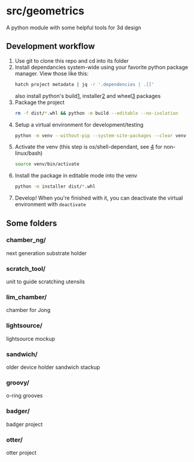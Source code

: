 # src/geometrics
A python module with some helpful tools for 3d design

## Development workflow
1) Use git to clone this repo and cd into its folder
1) Install dependancies system-wide using your favorite python package manager. View those like this:
    ```bash
    hatch project metadata | jq -r '.dependencies | .[]'
    ```
    also install python's build[1], installer[2] and wheel[3] packages
1) Package the project
   ```bash
   rm -f dist/*.whl && python -m build --editable --no-isolation
   ```
1) Setup a virtual environment for development/testing
    ```bash
    python -m venv --without-pip --system-site-packages --clear venv
    ```
1) Activate the venv (this step is os/shell-dependant, see [4] for non-linux/bash)
    ```bash
    source venv/bin/activate
    ```
1) Install the package in editable mode into the venv
    ```bash
    python -m installer dist/*.whl
    ```
1) Develop! When you're finished with it, you can deactivate the virtual environment with `deactivate`

[1]: https://build.pypa.io/en/stable/
[2]: https://installer.pypa.io/en/stable/
[3]: https://wheel.readthedocs.io/en/stable/
[4]: https://docs.python.org/3/library/venv.html#how-venvs-work


## Some folders
### chamber_ng/
next generation substrate holder

### scratch_tool/
unit to guide scratching utensils

### lim_chamber/
chamber for Jong

### lightsource/
lightsource mockup

### sandwich/
older device holder sandwich stackup

### groovy/
o-ring grooves

### badger/
badger project

### otter/
otter project
